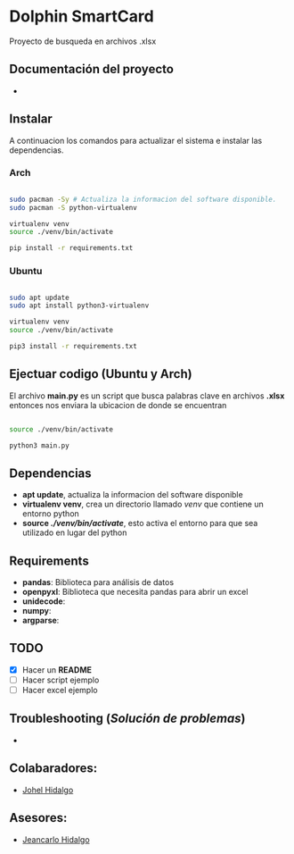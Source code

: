 # Dolphin SmartCard

Proyecto de busqueda en archivos .xlsx

## Documentación del proyecto

-

## Instalar
A continuacion los comandos para actualizar el sistema e instalar las dependencias.
### Arch

```bash

sudo pacman -Sy # Actualiza la informacion del software disponible.
sudo pacman -S python-virtualenv

virtualenv venv
source ./venv/bin/activate

pip install -r requirements.txt

```

### Ubuntu

```bash

sudo apt update
sudo apt install python3-virtualenv

virtualenv venv
source ./venv/bin/activate

pip3 install -r requirements.txt

```

## Ejectuar codigo (Ubuntu y Arch)

El archivo **main.py** es un script que busca palabras clave en archivos **.xlsx** entonces nos enviara la ubicacion de donde se encuentran

```bash

source ./venv/bin/activate

python3 main.py

```

## Dependencias
- **apt update**, actualiza la informacion del software disponible
- **virtualenv venv**, crea un directorio llamado _venv_ que contiene un entorno python
- **source _./venv/bin/activate_**, esto activa el entorno para que sea utilizado en lugar del python 

## Requirements
- **pandas**: Biblioteca para análisis de datos
- **openpyxl**: Biblioteca que necesita pandas para abrir un excel
- **unidecode**: 
- **numpy**: 
- **argparse**: 
## TODO
- [x] Hacer un **README**
- [ ] Hacer script ejemplo
- [ ] Hacer excel ejemplo

## Troubleshooting (*Solución de problemas*)
-
## Colabaradores:
- [Johel Hidalgo](https://caroje.com/profile/johelhu/)
## Asesores:
- [Jeancarlo Hidalgo](https://caroje.com/profile/jeancahu/)